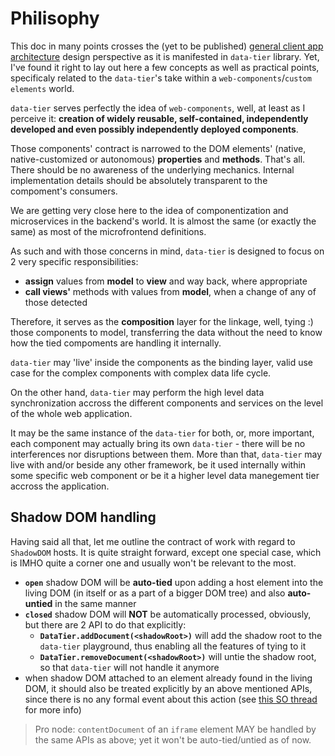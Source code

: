 # Philisophy

This doc in many points crosses the (yet to be published) [general client app architecture](./docs/client-app-architecture.md) design perspective as it is manifested in `data-tier` library. Yet, I've found it right to lay out here a few concepts as well as practical points, specificaly related to the `data-tier`'s take within a `web-components`/`custom elements` world.

`data-tier` serves perfectly the idea of `web-components`, well, at least as I perceive it: __creation of widely reusable, self-contained, independently developed and even possibly independently deployed components__.

Those components' contract is narrowed to the DOM elements' (native, native-customized or autonomous) __properties__ and __methods__. That's all. There should be no awareness of the underlying mechanics. Internal implementation details should be absolutely transparent to the compoment's consumers.

We are getting very close here to the idea of componentization and microservices in the backend's world. It is almost the same (or exactly the same) as most of the microfrontend definitions.

As such and with those concerns in mind, `data-tier` is designed to focus on 2 very specific responsibilities:
* __assign__ values from __model__ to __view__ and way back, where appropriate
* __call views'__ methods with values from __model__, when a change of any of those detected

Therefore, it serves as the __composition__ layer for the linkage, well, tying :) those components to model, transferring the data without the need to know how the tied compoments are handling it internally.

`data-tier` may 'live' inside the components as the binding layer, valid use case for the complex components with complex data life cycle.

On the other hand, `data-tier` may perform the high level data synchronization accross the different components and services on the level of the whole web application.

It may be the same instance of the `data-tier` for both, or, more important, each component may actually bring its own `data-tier` - there will be no interferences nor disruptions between them.
More than that, `data-tier` may live with and/or beside any other framework, be it used internally within some specific web component or be it a higher level data manegement tier accross the application.

## Shadow DOM handling

Having said all that, let me outline the contract of work with regard to `ShadowDOM` hosts.
It is quite straight forward, except one special case, which is IMHO quite a corner one and usually won't be relevant to the most.

- __`open`__ shadow DOM will be __auto-tied__ upon adding a host element into the living DOM (in itself or as a part of a bigger DOM tree) and also __auto-untied__ in the same manner
- __`closed`__ shadow DOM will __NOT__ be automatically processed, obviously, but there are 2 API to do that explicitly:
  - __`DataTier.addDocument(<shadowRoot>)`__ will add the shadow root to the `data-tier` playground, thus enabling all the features of tying to it
  - __`DataTier.removeDocument(<shadowRoot>)`__ will untie the shadow root, so that `data-tier` will not handle it anymore
- when shadow DOM attached to an element already found in the living DOM, it should also be treated explicitly by an above mentioned APIs, since there is no any formal event about this action (see [this SO thread](https://stackoverflow.com/questions/43217178/detect-attachshadow-event) for more info)

> Pro node: `contentDocument` of an `iframe` element MAY be handled by the same APIs as above; yet it won't be auto-tied/untied as of now.